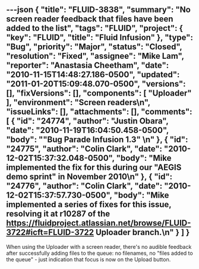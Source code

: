 ---json
{
  "title": "FLUID-3838",
  "summary": "No screen reader feedback that files have been added to the list",
  "tags": "FLUID",
  "project": {
    "key": "FLUID",
    "title": "Fluid Infusion"
  },
  "type": "Bug",
  "priority": "Major",
  "status": "Closed",
  "resolution": "Fixed",
  "assignee": "Mike Lam",
  "reporter": "Anastasia Cheetham",
  "date": "2010-11-15T14:48:27.186-0500",
  "updated": "2011-01-20T15:09:48.070-0500",
  "versions": [],
  "fixVersions": [],
  "components": [
    "Uploader"
  ],
  "environment": "Screen readers\n",
  "issueLinks": [],
  "attachments": [],
  "comments": [
    {
      "id": "24774",
      "author": "Justin Obara",
      "date": "2010-11-19T16:04:50.458-0500",
      "body": "\"Bug Parade Infusion 1.3\"&#x20;\n"
    },
    {
      "id": "24775",
      "author": "Colin Clark",
      "date": "2010-12-02T15:37:32.048-0500",
      "body": "Mike implemented the fix for this during our \"AEGIS demo sprint\" in November 2010\n"
    },
    {
      "id": "24776",
      "author": "Colin Clark",
      "date": "2010-12-02T15:37:57.730-0500",
      "body": "Mike implemented a series of fixes for this issue, resolving it at r10287 of the <https://fluidproject.atlassian.net/browse/FLUID-3722#icft=FLUID-3722> Uploader branch.\n"
    }
  ]
}
---
When using the Uploader with a screen reader, there's no audible feedback after successfully adding files to the queue: no filenames, no "files added to the queue" - just indication that focus is now on the Upload button.

        
